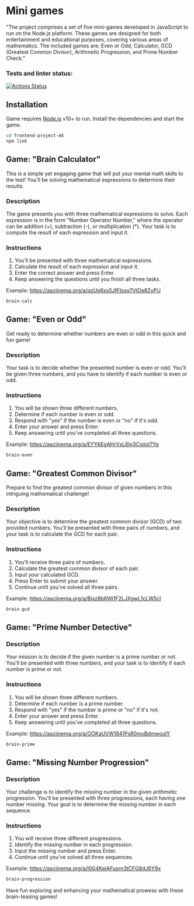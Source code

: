 # Mini games

"The project comprises a set of five mini-games developed in JavaScript to run on the Node.js platform. These games are designed for both entertainment and educational purposes, covering various areas of mathematics. The included games are: Even or Odd, Calculator, GCD (Greatest Common Divisor), Arithmetic Progression, and Prime Number Check."

### Tests and linter status:

[![Actions Status](https://github.com/GlebZhigulev/frontend-project-44/workflows/hexlet-check/badge.svg)](https://github.com/GlebZhigulev/frontend-project-44/actions)

## Installation

Game requires [Node.js](https://nodejs.org/) v10+ to run.
Install the dependencies and start the game.

```sh
cd frontend-project-44
npm link
```

## Game: "Brain Calculator"

This is a simple yet engaging game that will put your mental math skills to the test! You'll be solving mathematical expressions to determine their results.

### Description

The game presents you with three mathematical expressions to solve. Each expression is in the form "Number Operator Number," where the operator can be addition (+), subtraction (-), or multiplication (\*). Your task is to compute the result of each expression and input it.

### Instructions

1. You'll be presented with three mathematical expressions.
2. Calculate the result of each expression and input it.
3. Enter the correct answer and press Enter.
4. Keep answering the questions until you finish all three tasks.

Example: https://asciinema.org/a/qzUq6xs5JfFlsxq7VIOe8ZvPU

```sh
brain-calc
```

## Game: "Even or Odd"

Get ready to determine whether numbers are even or odd in this quick and fun game!

### Description

Your task is to decide whether the presented number is even or odd. You'll be given three numbers, and you have to identify if each number is even or odd.

### Instructions

1. You will be shown three different numbers.
2. Determine if each number is even or odd.
3. Respond with "yes" if the number is even or "no" if it's odd.
4. Enter your answer and press Enter.
5. Keep answering until you've completed all three questions.

Example: https://asciinema.org/a/EYYAEgAHrVxL6Iv3CistoI7Yg

```sh
brain-even
```

## Game: "Greatest Common Divisor"

Prepare to find the greatest common divisor of given numbers in this intriguing mathematical challenge!

### Description

Your objective is to determine the greatest common divisor (GCD) of two provided numbers. You'll be presented with three pairs of numbers, and your task is to calculate the GCD for each pair.

### Instructions

1. You'll receive three pairs of numbers.
2. Calculate the greatest common divisor of each pair.
3. Input your calculated GCD.
4. Press Enter to submit your answer.
5. Continue until you've solved all three pairs.

Example: https://asciinema.org/a/Bjxz8b6Wi1F2LJXgwL1cLW5cI

```sh
brain-gcd
```

## Game: "Prime Number Detective"

### Description

Your mission is to decide if the given number is a prime number or not. You'll be presented with three numbers, and your task is to identify if each number is prime or not.

### Instructions

1. You will be shown three different numbers.
2. Determine if each number is a prime number.
3. Respond with "yes" if the number is prime or "no" if it's not.
4. Enter your answer and press Enter.
5. Keep answering until you've completed all three questions.

Example: https://asciinema.org/a/OOKaUVW1841PsR0mvBdmwoulY

```sh
brain-prime
```

## Game: "Missing Number Progression"

### Description

Your challenge is to identify the missing number in the given arithmetic progression. You'll be presented with three progressions, each having one number missing. Your goal is to determine the missing number in each sequence.

### Instructions

1. You will receive three different progressions.
2. Identify the missing number in each progression.
3. Input the missing number and press Enter.
4. Continue until you've solved all three sequences.

Example: https://asciinema.org/a/l0G4KeiAFusrn3tCFG8dJ6Y9x

```sh
brain-progression
```

Have fun exploring and enhancing your mathematical prowess with these brain-teasing games!
